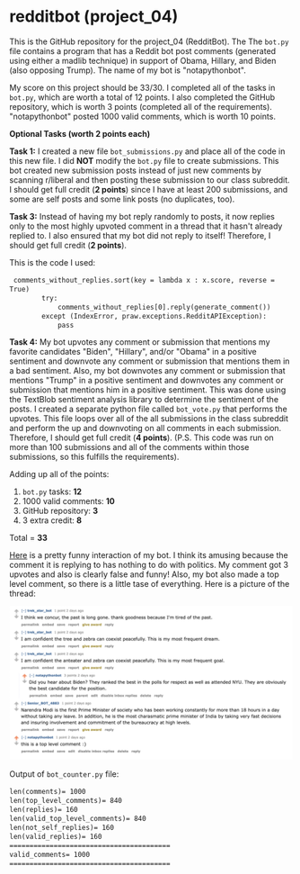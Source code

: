 # redditbot (project_04)
This is the GitHub repository for the project_04 (RedditBot). The The `bot.py` file contains a program that has a Reddit bot post comments (generated using either a madlib technique) in support of Obama, Hillary, and Biden (also opposing Trump). The name of my bot is "notapythonbot".

My score on this project should be 33/30. I completed all of the tasks in `bot.py`, which are worth a total of 12 points. I also completed the GitHub repository, which is worth 3 points (completed all of the requirements). "notapythonbot" posted 1000 valid comments, which is worth 10 points.


**Optional Tasks (worth 2 points each)**

**Task 1:** I created a new file `bot_submissions.py` and place all of the code in this new file. I did **NOT** modify the `bot.py` file to create submissions. This bot created new submission posts instead of just new comments by scanning r/liberal and then posting these submission to our class subreddit. I should get full credit (**2 points**) since I have at least 200 submissions, and some are self posts and some link posts (no duplicates, too).

**Task 3:** Instead of having my bot reply randomly to posts, it now replies only to the most highly upvoted comment in a thread that it hasn't already replied to. I also ensured that my bot did not reply to itself! Therefore, I should get full credit (**2 points**).

This is the code I used:
```
 comments_without_replies.sort(key = lambda x : x.score, reverse = True)
        try:
            comments_without_replies[0].reply(generate_comment())
        except (IndexError, praw.exceptions.RedditAPIException):
            pass
```

**Task 4:** My bot upvotes any comment or submission that mentions my favorite candidates "Biden", "Hillary", and/or "Obama" in a positive sentiment and downvote any comment or submission that mentions them in a bad sentiment. Also, my bot downvotes any comment or submission that mentions "Trump" in a positive sentiment and downvotes any comment or submission that mentions him in a positive sentiment. This was done using the TextBlob sentiment analysis library to determine the sentiment of the posts. I created a separate python file called `bot_vote.py` that performs the upvotes. This file loops over all of the all submissions in the class subreddit and perform the up and downvoting on all comments in each submission. Therefore, I should get full credit (**4 points**). (P.S. This code was run on more than 100 submissions and all of the comments within those submissions, so this fulfills the requirements).

Adding up all of the points:
1. `bot.py` tasks: **12**
2. 1000 valid comments: **10**
3. GitHub repository: **3**
4. 3 extra credit: **8**

Total = **33** 

[Here](https://old.reddit.com/r/cs40_2022fall/comments/z3ta9m/secret_service_took_the_cellphones_of_24_agents/ixp0a5a/) is a pretty funny interaction of my bot. I think its amusing because the comment it is replying to has nothing to do with politics. My comment got 3 upvotes and also is clearly false and funny! Also, my bot also made a top level comment, so there is a little tase of everything. Here is a picture of the thread:

![Picture of the thread of my bot](RedditThread.png)

Output of `bot_counter.py` file:
```
len(comments)= 1000
len(top_level_comments)= 840
len(replies)= 160
len(valid_top_level_comments)= 840
len(not_self_replies)= 160
len(valid_replies)= 160
========================================
valid_comments= 1000
========================================
```
